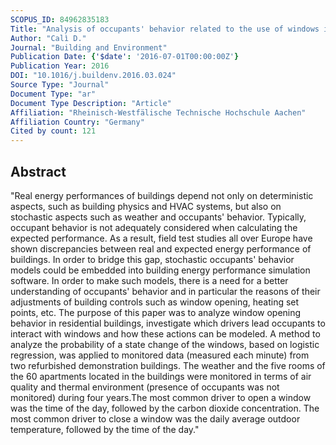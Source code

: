 ```yaml
---
SCOPUS_ID: 84962835183
Title: "Analysis of occupants' behavior related to the use of windows in German households"
Author: "Calì D."
Journal: "Building and Environment"
Publication Date: {'$date': '2016-07-01T00:00:00Z'}
Publication Year: 2016
DOI: "10.1016/j.buildenv.2016.03.024"
Source Type: "Journal"
Document Type: "ar"
Document Type Description: "Article"
Affiliation: "Rheinisch-Westfälische Technische Hochschule Aachen"
Affiliation Country: "Germany"
Cited by count: 121
---
```


## Abstract
"Real energy performances of buildings depend not only on deterministic aspects, such as building physics and HVAC systems, but also on stochastic aspects such as weather and occupants' behavior. Typically, occupant behavior is not adequately considered when calculating the expected performance. As a result, field test studies all over Europe have shown discrepancies between real and expected energy performance of buildings. In order to bridge this gap, stochastic occupants' behavior models could be embedded into building energy performance simulation software. In order to make such models, there is a need for a better understanding of occupants' behavior and in particular the reasons of their adjustments of building controls such as window opening, heating set points, etc. The purpose of this paper was to analyze window opening behavior in residential buildings, investigate which drivers lead occupants to interact with windows and how these actions can be modeled. A method to analyze the probability of a state change of the windows, based on logistic regression, was applied to monitored data (measured each minute) from two refurbished demonstration buildings. The weather and the five rooms of the 60 apartments located in the buildings were monitored in terms of air quality and thermal environment (presence of occupants was not monitored) during four years.The most common driver to open a window was the time of the day, followed by the carbon dioxide concentration. The most common driver to close a window was the daily average outdoor temperature, followed by the time of the day."
